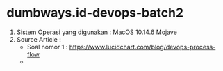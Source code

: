 # dumbways.id-devops-batch2
1. Sistem Operasi yang digunakan : MacOS 10.14.6 Mojave 
2. Source Article :
    - Soal nomor 1 : https://www.lucidchart.com/blog/devops-process-flow
    - 
